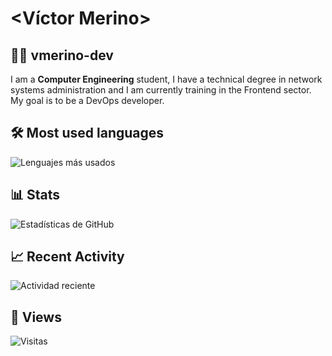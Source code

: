# <Víctor Merino>
## 🧑‍💻 vmerino-dev
I am a **Computer Engineering** student, I have a technical degree in network systems administration and I am currently training in the Frontend sector.
My goal is to be a DevOps developer.

## 🛠️ Most used languages
![Lenguajes más usados](https://github-readme-stats.vercel.app/api/top-langs/?username=vmerino-dev&layout=compact&theme=radical)

## 📊 Stats
![Estadísticas de GitHub](https://github-readme-stats.vercel.app/api?username=vmerino-dev&show_icons=true&theme=radical)

## 📈 Recent Activity
![Actividad reciente](https://github-readme-activity-graph.vercel.app/graph?username=vmerino-dev&theme=react-dark)

## 👀 Views
![Visitas](https://komarev.com/ghpvc/?username=vmerino-dev&color=blue)


<!--
**vmerino-dev/vmerino-dev** is a ✨ _special_ ✨ repository because its `README.md` (this file) appears on your GitHub profile.

Here are some ideas to get you started:

- 🔭 I’m currently working on ...
- 🌱 I’m currently learning ...
- 👯 I’m looking to collaborate on ...
- 🤔 I’m looking for help with ...
- 💬 Ask me about ...
- 📫 How to reach me: ...
- 😄 Pronouns: ...
- ⚡ Fun fact: ...
-->
